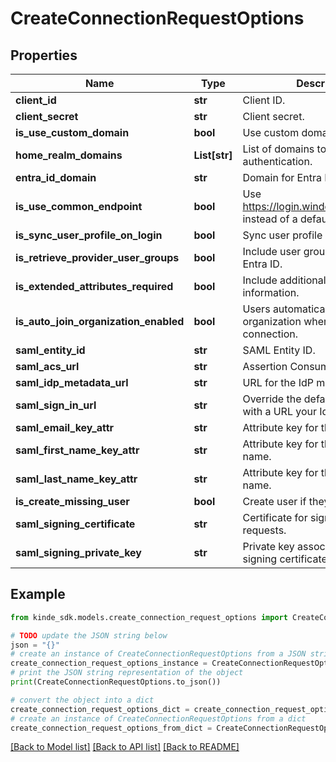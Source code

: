 # CreateConnectionRequestOptions


## Properties

Name | Type | Description | Notes
------------ | ------------- | ------------- | -------------
**client_id** | **str** | Client ID. | [optional] 
**client_secret** | **str** | Client secret. | [optional] 
**is_use_custom_domain** | **bool** | Use custom domain callback URL. | [optional] 
**home_realm_domains** | **List[str]** | List of domains to restrict authentication. | [optional] 
**entra_id_domain** | **str** | Domain for Entra ID. | [optional] 
**is_use_common_endpoint** | **bool** | Use https://login.windows.net/common instead of a default endpoint. | [optional] 
**is_sync_user_profile_on_login** | **bool** | Sync user profile data with IDP. | [optional] 
**is_retrieve_provider_user_groups** | **bool** | Include user group info from MS Entra ID. | [optional] 
**is_extended_attributes_required** | **bool** | Include additional user profile information. | [optional] 
**is_auto_join_organization_enabled** | **bool** | Users automatically join organization when using this connection. | [optional] 
**saml_entity_id** | **str** | SAML Entity ID. | [optional] 
**saml_acs_url** | **str** | Assertion Consumer Service URL. | [optional] 
**saml_idp_metadata_url** | **str** | URL for the IdP metadata. | [optional] 
**saml_sign_in_url** | **str** | Override the default SSO endpoint with a URL your IdP recognizes. | [optional] 
**saml_email_key_attr** | **str** | Attribute key for the user’s email. | [optional] 
**saml_first_name_key_attr** | **str** | Attribute key for the user’s first name. | [optional] 
**saml_last_name_key_attr** | **str** | Attribute key for the user’s last name. | [optional] 
**is_create_missing_user** | **bool** | Create user if they don’t exist. | [optional] 
**saml_signing_certificate** | **str** | Certificate for signing SAML requests. | [optional] 
**saml_signing_private_key** | **str** | Private key associated with the signing certificate. | [optional] 

## Example

```python
from kinde_sdk.models.create_connection_request_options import CreateConnectionRequestOptions

# TODO update the JSON string below
json = "{}"
# create an instance of CreateConnectionRequestOptions from a JSON string
create_connection_request_options_instance = CreateConnectionRequestOptions.from_json(json)
# print the JSON string representation of the object
print(CreateConnectionRequestOptions.to_json())

# convert the object into a dict
create_connection_request_options_dict = create_connection_request_options_instance.to_dict()
# create an instance of CreateConnectionRequestOptions from a dict
create_connection_request_options_from_dict = CreateConnectionRequestOptions.from_dict(create_connection_request_options_dict)
```
[[Back to Model list]](../README.md#documentation-for-models) [[Back to API list]](../README.md#documentation-for-api-endpoints) [[Back to README]](../README.md)


